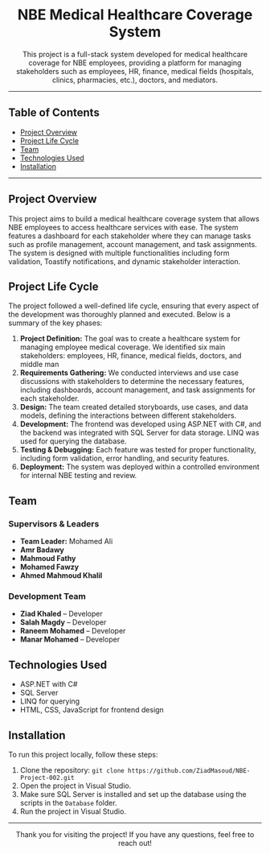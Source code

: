 <h1 align="center">NBE Medical Healthcare Coverage System</h1>

<p align="center">This project is a full-stack system developed for medical healthcare coverage for NBE employees, providing a platform for managing stakeholders such as employees, HR, finance, medical fields (hospitals, clinics, pharmacies, etc.), doctors, and mediators.</p>

---

## Table of Contents
- <a href="#project-overview">Project Overview</a>
- <a href="#project-life-cycle">Project Life Cycle</a>
- <a href="#team">Team</a>
- <a href="#technologies-used">Technologies Used</a>
- <a href="#installation">Installation</a>

---

<h2 id="project-overview">Project Overview</h2>

<p>This project aims to build a medical healthcare coverage system that allows NBE employees to access healthcare services with ease. The system features a dashboard for each stakeholder where they can manage tasks such as profile management, account management, and task assignments. The system is designed with multiple functionalities including form validation, Toastify notifications, and dynamic stakeholder interaction.</p>

<h2 id="project-life-cycle">Project Life Cycle</h2>

<p>The project followed a well-defined life cycle, ensuring that every aspect of the development was thoroughly planned and executed. Below is a summary of the key phases:</p>

<ol>
    <li><b>Project Definition:</b> The goal was to create a healthcare system for managing employee medical coverage. We identified six main stakeholders: employees, HR, finance, medical fields, doctors, and middle man</li>
    <li><b>Requirements Gathering:</b> We conducted interviews and use case discussions with stakeholders to determine the necessary features, including dashboards, account management, and task assignments for each stakeholder.</li>
    <li><b>Design:</b> The team created detailed storyboards, use cases, and data models, defining the interactions between different stakeholders.</li>
    <li><b>Development:</b> The frontend was developed using ASP.NET with C#, and the backend was integrated with SQL Server for data storage. LINQ was used for querying the database.</li>
    <li><b>Testing & Debugging:</b> Each feature was tested for proper functionality, including form validation, error handling, and security features.</li>
    <li><b>Deployment:</b> The system was deployed within a controlled environment for internal NBE testing and review.</li>
</ol>

<h2 id="team">Team</h2>

<h3>Supervisors & Leaders</h3>
<ul>
    <li><b>Team Leader:</b> Mohamed Ali</li>
    <li><b>Amr Badawy</b></li>
    <li><b>Mahmoud Fathy</b></li>
    <li><b>Mohamed Fawzy</b></li>
    <li><b>Ahmed Mahmoud Khalil</b></li>
</ul>

<h3>Development Team</h3>
<ul>
    <li><b>Ziad Khaled</b> – Developer</li>
    <li><b>Salah Magdy</b> – Developer</li>
    <li><b>Raneem Mohamed</b> – Developer</li>
    <li><b>Manar Mohamed</b> – Developer</li>
</ul>

<h2 id="technologies-used">Technologies Used</h2>

<ul>
    <li>ASP.NET with C#</li>
    <li>SQL Server</li>
    <li>LINQ for querying</li>
    <li>HTML, CSS, JavaScript for frontend design</li>
</ul>

<h2 id="installation">Installation</h2>

<p>To run this project locally, follow these steps:</p>

<ol>
    <li>Clone the repository: <code>git clone https://github.com/ZiadMasoud/NBE-Project-002.git</code></li>
    <li>Open the project in Visual Studio.</li>
    <li>Make sure SQL Server is installed and set up the database using the scripts in the <code>Database</code> folder.</li>
    <li>Run the project in Visual Studio.</li>
</ol>

---

<p align="center">Thank you for visiting the project! If you have any questions, feel free to reach out!</p>
